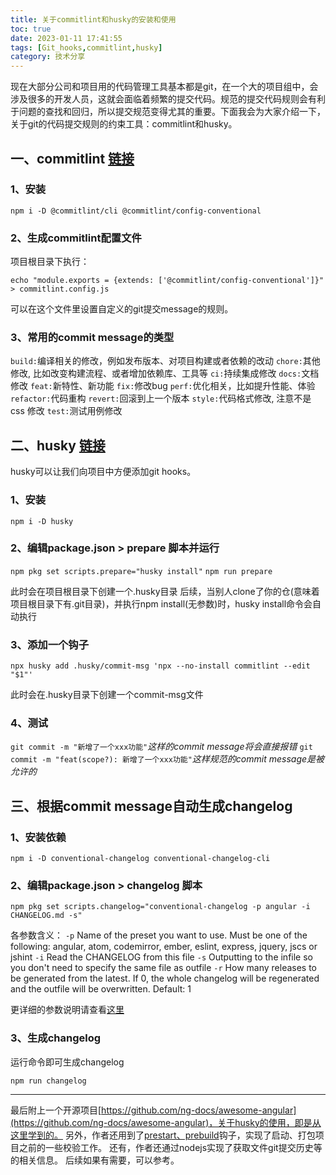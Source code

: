 ```yaml
---
title: 关于commitlint和husky的安装和使用
toc: true
date: 2023-01-11 17:41:55
tags: [Git_hooks,commitlint,husky]
category: 技术分享
---
```


现在大部分公司和项目用的代码管理工具基本都是git，在一个大的项目组中，会涉及很多的开发人员，这就会面临着频繁的提交代码。规范的提交代码规则会有利于问题的查找和回归，所以提交规范变得尤其的重要。下面我会为大家介绍一下，关于git的代码提交规则的约束工具：commitlint和husky。
<!--more-->

## 一、commitlint [链接](https://commitlint.js.org/)
### 1、安装

`npm i -D @commitlint/cli @commitlint/config-conventional`

### 2、生成commitlint配置文件

项目根目录下执行：

`echo "module.exports = {extends: ['@commitlint/config-conventional']}" > commitlint.config.js`

可以在这个文件里设置自定义的git提交message的规则。

### 3、常用的commit message的类型

`build:`编译相关的修改，例如发布版本、对项目构建或者依赖的改动
`chore:`其他修改, 比如改变构建流程、或者增加依赖库、工具等
`ci:`持续集成修改
`docs:`文档修改
`feat:`新特性、新功能
`fix:`修改bug
`perf:`优化相关，比如提升性能、体验
`refactor:`代码重构
`revert:`回滚到上一个版本
`style:`代码格式修改, 注意不是 css 修改
`test:`测试用例修改

## 二、husky [链接](https://typicode.github.io/husky)
husky可以让我们向项目中方便添加git hooks。

### 1、安装

`npm i -D husky`

### 2、编辑package.json > prepare 脚本并运行

`npm pkg set scripts.prepare="husky install"`
`npm run prepare`

此时会在项目根目录下创建一个.husky目录
后续，当别人clone了你的仓(意味着项目根目录下有.git目录)，并执行npm install(无参数)时，husky install命令会自动执行

### 3、添加一个钩子

`npx husky add .husky/commit-msg 'npx --no-install commitlint --edit "$1"'`

此时会在.husky目录下创建一个commit-msg文件

### 4、测试

`git commit -m "新增了一个xxx功能"`*这样的commit message将会直接报错*
`git commit -m "feat(scope?): 新增了一个xxx功能"`*这样规范的commit message是被允许的*

## 三、根据commit message自动生成changelog
### 1、安装依赖

`npm i -D conventional-changelog conventional-changelog-cli`

### 2、编辑package.json > changelog 脚本

`npm pkg set scripts.changelog="conventional-changelog -p angular -i CHANGELOG.md -s"`

各参数含义：
`-p` Name of the preset you want to use. Must be one of the following: angular, atom, codemirror, ember, eslint, express, jquery, jscs or jshint
`-i` Read the CHANGELOG from this file
`-s` Outputting to the infile so you don't need to specify the same file as outfile
`-r` How many releases to be generated from the latest. If 0, the whole changelog will be regenerated and the outfile will be overwritten. Default: 1

更详细的参数说明请查看[这里](https://zhuanlan.zhihu.com/p/392303778/)

### 3、生成changelog

运行命令即可生成changelog

`npm run changelog`

---
最后附上一个开源项目[https://github.com/ng-docs/awesome-angular](https://github.com/ng-docs/awesome-angular)，关于husky的使用，即是从这里学到的。
另外，作者还用到了[prestart、prebuild](https://blog.csdn.net/duansamve/article/details/122644111)钩子，实现了启动、打包项目之前的一些校验工作。
还有，作者还通过nodejs实现了获取文件git提交历史等的相关信息。
后续如果有需要，可以参考。